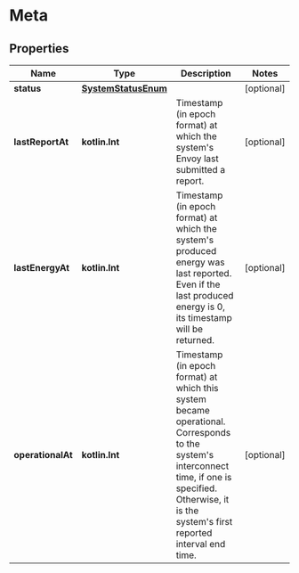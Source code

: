 
# Meta

## Properties
Name | Type | Description | Notes
------------ | ------------- | ------------- | -------------
**status** | [**SystemStatusEnum**](SystemStatusEnum.md) |  |  [optional]
**lastReportAt** | **kotlin.Int** | Timestamp (in epoch format) at which the system&#39;s Envoy last submitted a report. |  [optional]
**lastEnergyAt** | **kotlin.Int** | Timestamp (in epoch format) at which the system&#39;s produced energy was last reported. Even if the last produced energy is 0, its timestamp will be returned. |  [optional]
**operationalAt** | **kotlin.Int** | Timestamp (in epoch format) at which this system became operational. Corresponds to the system&#39;s interconnect time, if one is specified. Otherwise, it is the system&#39;s first reported interval end time. |  [optional]




